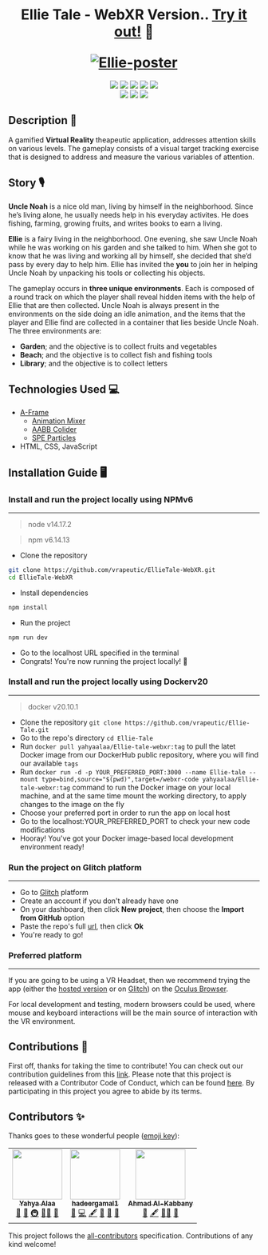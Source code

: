 <h1 align="center">
  <p align="center">Ellie Tale - WebXR Version.. <a href="https://vrapeutic.github.io/EllieTale-WebXR/">Try it out!</a> 🚀</p>
  <a href="https://giphy.com/"><img src="https://media.giphy.com/media/sPLvCsgHmeRORpXqEB/giphy.gif" alt="Ellie-poster" border="0"></a>
</h1>

<p align="center">
    <!-- <a href="https://app.circleci.com/insights/github/vrapeutic/vrapeutic.github.io/workflows/build/overview?reporting-window=last-90-days&branch=main"><img src="https://circleci.com/gh/vrapeutic/vrapeutic.github.io.svg?style=shield"/></a> -->
    <a href="https://github.com/vrapeutic/vrapeutic.github.io/blob/main/LICENSE"><img src="https://img.shields.io/badge/License-GPL%20v3.0-brightgreen"/></a>
    <a href=""><img src="https://img.shields.io/badge/npm-6.14.13-yellowgreen"/></a>
    <a href=""><img src="https://img.shields.io/badge/Made%20with-%E2%9D%A4-red"/></a>
    <a href="https://docusaurus.io/"><img src="https://img.shields.io/badge/Built%20with-AFrame-brightgreen"/></a>
    <a href="https://github.com/vrapeutic/EllieTale-WebXR/blob/main/CONTRIBUTING.md"><img src="https://img.shields.io/badge/Contributor%20Covenant-v2.0%20adopted-ff69b4.svg"/></a>
    <br>
    <a href="https://github.com/vrapeutic"><img src="https://img.shields.io/github/stars/vrapeutic?affiliations=OWNER%2CCOLLABORATOR%2CORGANIZATION_MEMBER&style=social"></a>
    <a href="https://twitter.com/myvrapeutic"><img src="https://img.shields.io/twitter/follow/myvrapeutic?style=social"/></a>
    <a><img src="https://img.shields.io/badge/all_contributors-3-orange.svg?style=flat-square"/></a>
</p>

## Description 📝

A gamified **Virtual Reality** theapeutic application, addresses attention skills on various levels. The gameplay consists of a visual target tracking exercise that is designed to address and measure the various variables of attention.

## Story 🎙

**Uncle Noah** is a nice old man, living by himself in the neighborhood. Since he’s living alone, he usually needs help in his everyday activites. He does fishing, farming, growing fruits, and writes books to earn a living.

**Ellie** is a fairy living in the neighborhood. One evening, she saw Uncle Noah while he was working on his garden and she talked to him. When she got to know that he was living and working all by himself, she decided that she’d pass by every day to help him. Ellie has invited the **you** to join her in helping Uncle Noah by unpacking his tools or collecting his objects.

The gameplay occurs in **three unique environments**. Each is composed of a round track on which the player shall reveal hidden items with the help of Ellie that are then collected. Uncle Noah is always present in the environments on the side doing an idle animation, and the items that the player and Ellie find are collected in a container that lies beside Uncle Noah.
The three environments are:

- **Garden**; and the objective is to collect fruits and vegetables
- **Beach**; and the objective is to collect fish and fishing tools
- **Library**; and the objective is to collect letters

## Technologies Used 💻

- [A-Frame](https://aframe.io/)
  - [Animation Mixer](https://www.8thwall.com/8thwall/animation-mixer-aframe)
  - [AABB Colider](https://github.com/supermedium/superframe/tree/master/components/aabb-collider/)
  - [SPE Particles](https://github.com/harlyq/aframe-spe-particles-component)
- HTML, CSS, JavaScript

## Installation Guide 🖥

### Install and run the project locally using NPMv6

---

> node v14.17.2

> npm v6.14.13

- Clone the repository

```sh
git clone https://github.com/vrapeutic/EllieTale-WebXR.git
cd EllieTale-WebXR
```

- Install dependencies

```sh
npm install
```

- Run the project

```sh
npm run dev
```

- Go to the localhost URL specified in the terminal
- Congrats! You're now running the project locally! 🚀

### Install and run the project locally using Dockerv20

---

> docker v20.10.1

- Clone the repository
  `git clone https://github.com/vrapeutic/Ellie-Tale.git`
- Go to the repo's directory
  `cd Ellie-Tale`
- Run `docker pull yahyaalaa/Ellie-tale-webxr:tag` to pull the latet Docker image from our DockerHub public repository, where you will find our available `tags`
- Run `docker run -d -p YOUR_PREFERRED_PORT:3000 --name Ellie-tale --mount type=bind,source="$(pwd)",target=/webxr-code yahyaalaa/Ellie-tale-webxr:tag` command to run the Docker image on your local machine, and at the same time mount the working directory, to apply changes to the image on the fly
- Choose your preferred port in order to run the app on local host
- Go to the localhost:YOUR_PREFERRED_PORT to check your new code modifications
- Hooray! You've got your Docker image-based local development environment ready!

### Run the project on Glitch platform

---

- Go to [Glitch](https://glitch.com/) platform
- Create an account if you don't already have one
- On your dashboard, then click **New project**, then choose the **Import from GitHub** option
- Paste the repo's full [url](https://github.com/vrapeutic/Ellie-Tale.git), then click **Ok**
- You're ready to go!

### Preferred platform

---

If you are going to be using a VR Headset, then we recommend trying the app (either the [hosted version](https://vrapeutic.github.io/EllieTale-WebXR/) or on [Glitch](https://glitch.com/)) on the [Oculus Browser](https://developer.oculus.com/webxr/).

For local development and testing, modern browsers could be used, where mouse and keyboard interactions will be the main source of interaction with the VR environment.

## Contributions 💌

First off, thanks for taking the time to contribute! You can check out our contribution guidelines from this [link](https://github.com/YahyaAlaaMassoud/Ellie-Tale/blob/master/CONTRIBUTING.md).
Please note that this project is released with a Contributor Code of Conduct, which can be found [here](https://www.contributor-covenant.org/version/2/0/code_of_conduct/). By participating in this project you agree to abide by its terms.

## Contributors ✨

Thanks goes to these wonderful people ([emoji key](https://allcontributors.org/docs/en/emoji-key)):

<!-- ALL-CONTRIBUTORS-LIST:START - Do not remove or modify this section -->
<!-- prettier-ignore-start -->
<!-- markdownlint-disable -->
<table>
  <tr>
    <td align="center"><a href="https://www.linkedin.com/in/yahya-alaa/"><img src="https://avatars.githubusercontent.com/u/31636106?v=4?s=100" width="100px;" alt=""/><br /><sub><b>Yahya Alaa</b></sub></a><br /><a href="https://github.com/vrapeutic/EllieTale-WebXR/issues?q=author%3AYahyaAlaaMassoud" title="Bug reports">🐛</a> <a href="#ideas-YahyaAlaaMassoud" title="Ideas, Planning, & Feedback">🤔</a> <a href="#infra-YahyaAlaaMassoud" title="Infrastructure (Hosting, Build-Tools, etc)">🚇</a> <a href="#mentoring-YahyaAlaaMassoud" title="Mentoring">🧑‍🏫</a> <a href="#projectManagement-YahyaAlaaMassoud" title="Project Management">📆</a></td>
    <td align="center"><a href="https://github.com/hadeergamal1"><img src="https://avatars.githubusercontent.com/u/52928785?v=4?s=100" width="100px;" alt=""/><br /><sub><b>hadeergamal1</b></sub></a><br /><a href="https://github.com/vrapeutic/EllieTale-WebXR/issues?q=author%3Ahadeergamal1" title="Bug reports">🐛</a> <a href="https://github.com/vrapeutic/EllieTale-WebXR/commits?author=hadeergamal1" title="Code">💻</a> <a href="#content-hadeergamal1" title="Content">🖋</a> <a href="#design-hadeergamal1" title="Design">🎨</a> <a href="#ideas-hadeergamal1" title="Ideas, Planning, & Feedback">🤔</a> <a href="#maintenance-hadeergamal1" title="Maintenance">🚧</a></td>
    <td align="center"><a href="https://github.com/alkabbany"><img src="https://avatars.githubusercontent.com/u/48055184?v=4?s=100" width="100px;" alt=""/><br /><sub><b>Ahmad Al-Kabbany</b></sub></a><br /><a href="#business-alkabbany" title="Business development">💼</a> <a href="#content-alkabbany" title="Content">🖋</a> <a href="#mentoring-alkabbany" title="Mentoring">🧑‍🏫</a> <a href="#projectManagement-alkabbany" title="Project Management">📆</a></td>
  </tr>
</table>

<!-- markdownlint-restore -->
<!-- prettier-ignore-end -->

<!-- ALL-CONTRIBUTORS-LIST:END -->

This project follows the [all-contributors](https://github.com/all-contributors/all-contributors) specification. Contributions of any kind welcome!
